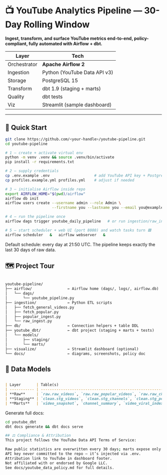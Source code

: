 # 📺 YouTube Analytics Pipeline — 30-Day Rolling Window

**Ingest, transform, and surface YouTube metrics end-to-end, policy-compliant, fully automated with Airflow + dbt.**

| Layer        | Tech                         |
| ------------ | ---------------------------- |
| Orchestrator | **Apache Airflow 2**         |
| Ingestion    | Python (YouTube Data API v3) |
| Storage      | PostgreSQL 15                |
| Transform    | dbt 1.9 (staging + marts)    |
| Quality      | dbt tests                    |
| Viz          | Streamlit (sample dashboard) |

---

## 🚀 Quick Start

````bash
git clone https://github.com/<your-handle>/youtube-pipeline.git
cd youtube-pipeline

# 1 — create + activate virtual env
python -m venv .venv && source .venv/bin/activate
pip install -r requirements.txt

# 2 — supply credentials
cp .env.example .env                    # add YouTube API key + Postgres creds
cp profiles.example.yml profiles.yml    # adjust if needed

# 3 — initialise Airflow inside repo
export AIRFLOW_HOME="$(pwd)/airflow"
airflow db init
airflow users create --username admin --role Admin \
                     --firstname you --lastname you --email you@example.com

# 4 — run the pipeline once
airflow dags trigger youtube_daily_pipeline   # or run ingestion/raw_ingest.py manually

# 5 — start scheduler + web UI (port 8080) and watch tasks turn 🟩
airflow scheduler   &   airflow webserver   &
`````
Default schedule: every day at 21:50 UTC. The pipeline keeps exactly the last 30 days of raw data.

## 🗺️ Project Tour
```md

youtube-pipeline/
├── airflow/                ← Airflow home (dags/, logs/, airflow.db)
│   └── dags/
│       └── youtube_pipeline.py
├── ingestion/              ← Python ETL scripts
│   ├── fetch_general_videos.py
│   ├── fetch_popular.py
│   ├── popular_ingest.py
│   └── raw_ingest.py
├── db/                     ← Connection helpers + table DDL
├── youtube_dbt/            ← dbt project (staging + marts + tests)
│   └── models/
│       ├── staging/
│       └── marts/
├── visualize/              ← Streamlit dashboard (optional)
└── docs/                   ← diagrams, screenshots, policy doc
`````
## 🧩 Data Models
```md

| Layer       | Table(s)                                                                                      | Key idea                                                    |
| ----------- | --------------------------------------------------------------------------------------------- | ----------------------------------------------------------- |
| **Raw**     | `raw.raw_videos`, `raw.raw_popular_videos`, `raw.raw_channels`                                | JSON blobs exactly as returned by the API (rolling 30 days) |
| **Staging** | `clean.stg_videos`, `clean.stg_channels`, `clean.stg_popular_videos`                          | Flattened columns, typed; dbt `unique` / `not_null` tests   |
| **Marts**   | `video_snapshot`, `channel_summary`, `video_viral_index`, `underdog_videos`, `channel_growth` | Viral-index leaderboard, rising channels, growth velocity   |
`````
Generate full docs:
```bash
cd youtube_dbt
dbt docs generate && dbt docs serve

## ⚖️ Compliance & Attribution
This project follows the YouTube Data API Terms of Service:

Raw public statistics are overwritten every 30 days; marts expose only derived or aggregated fields.
API key never committed to the repo — it’s injected via .env.
Attribution link to YouTube in dashboard footer.
Not affiliated with or endorsed by Google LLC.
See docs/youtube_data_policy.md for full details.
````
